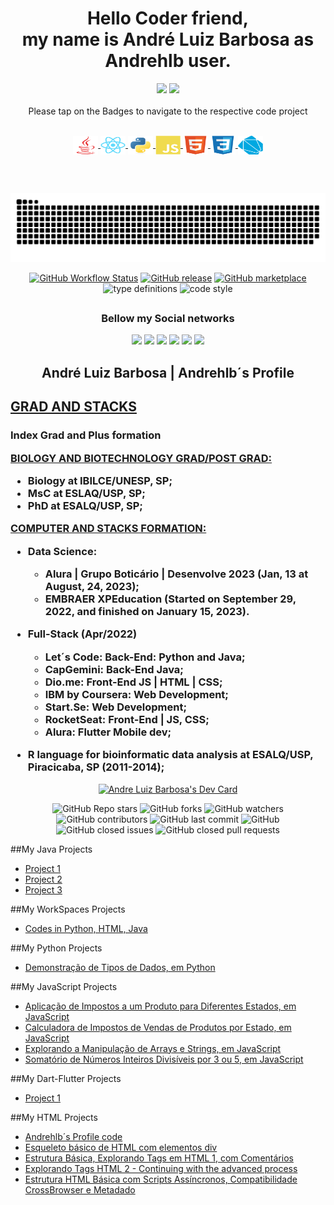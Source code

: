<h1 align = "center">Hello Coder friend, <br>my name is André Luiz Barbosa as Andrehlb user. </h1>
<div align = "center"
  <a href="https://github.com/Andrehlb">
  <img height="180em" src="https://github-readme-stats.vercel.app/api?username=andrehlb&show_icons=true&theme=dark&include_all_commits=true&count_private=true"/>
  <img height="180em" src="https://github-readme-stats.vercel.app/api/top-langs/?username=andrehlb&layout=compact&langs_count=7&theme=dracula"/>
</div>
<br>
<div align = "center"
  <h2 align = "center"> Please tap on the Badges to navigate to the respective code project </h2>

  <p style="display: inline_block"><br>
  <a href = "#java-projects">
  <img align="center" alt="Andrehlb-Java" height="30" width="40" src="https://raw.githubusercontent.com/devicons/devicon/master/icons/java/java-plain.svg">
   </a>
   <a href = "#workspace-projects">
  <img align="center" alt="Andrehlb-React" height="30" width="40" src="https://raw.githubusercontent.com/devicons/devicon/master/icons/react/react-original.svg">
   <a/>
  <a href = "#py-projects">
  <img align="center" alt="Andrehlb-Python" height="30" width="40" src="https://raw.githubusercontent.com/devicons/devicon/master/icons/python/python-original.svg">
    </a>
    <a href="#js-projects">
  <img align="center" alt="Andrejlb-Js" height="30" width="40" src="https://raw.githubusercontent.com/devicons/devicon/master/icons/javascript/javascript-plain.svg">
  </a>
  <a href = "https://github.com/Andrehlb/WebDevelpment.git" target = "_blank"><img align="center" alt="Andrehlb-HTML" height="30" width="40" src="https://raw.githubusercontent.com/devicons/devicon/master/icons/html5/html5-original.svg">
  <img align="center" alt="Andrehlb-CSS" height="30" width="40" src="https://raw.githubusercontent.com/devicons/devicon/master/icons/css3/css3-original.svg">   
   </a>
  <a href= "#dart-projects">
  <img align="center" alt="Andrehlb-Dart" height="30" width="40" src="https://raw.githubusercontent.com/devicons/devicon/master/icons/dart/dart-plain.svg">
  </P>
</div>

<br><br>
  
<div align="center">

![sk-Platane](https://raw.githubusercontent.com/platane/snk/output/github-contribution-grid-snake.svg)
  
[![GitHub Workflow Status](https://img.shields.io/github/actions/workflow/status/Andrehlb/Andrehlb/main.yml?label=action&style=flat-square)](https://github.com/Andrehlb/Andrehlb/actions/workflows/main.yml)
[![GitHub release](https://img.shields.io/github/release/platane/snk.svg?style=flat-square)](https://github.com/platane/snk/releases/latest)
[![GitHub marketplace](https://img.shields.io/badge/marketplace-snake-blue?logo=github&style=flat-square)](https://github.com/marketplace/actions/generate-snake-game-from-github-contribution-grid)
![type definitions](https://img.shields.io/npm/types/typescript?style=flat-square)
![code style](https://img.shields.io/badge/code_style-prettier-ff69b4.svg?style=flat-square)

</div>


  ##
  <h3 align = "center">Bellow my Social networks</h3> 
<div align = "center">
<a href="https://www.linkedin.com/in/andrehlb" target="_blank"><img src="https://img.shields.io/badge/-LinkedIn-%230077B5?style=for-the-badge&logo=linkedin&logoColor=white" target="_blank"></a>
  <a href="https://www.youtube.com/channel/UCK0KkXbsrsWKJjx0F4dp-Og" target="_blank"><img src="https://img.shields.io/badge/YouTube-FF0000?style=for-the-badge&logo=youtube&logoColor=white" target="_blank"></a>
  <a href="insta" target="_blank"><img src="https://img.shields.io/badge/-Instagram-%23E4405F?style=for-the-badge&logo=instagram&logoColor=white" target="_blank"></a>
 	<a href="twich"_blank"><img src="https://img.shields.io/badge/Twitch-9146FF?style=for-the-badge&logo=twitch&logoColor=white" target="_blank"></a>
 <a href="https://discordapp.com/users/Andrehlb#7664" target="_blank"><img src="https://img.shields.io/badge/Discord-7289DA?style=for-the-badge&logo=discord&logoColor=white" target="_blank"></a> 
  <a href = "mailto:andrehlbarbosa@gmail.com"><img src="https://img.shields.io/badge/-Gmail-%23333?style=for-the-badge&logo=gmail&logoColor=white" target="_blank"></a> 
</div>


<h2 align = "center"> André Luiz Barbosa | Andrehlb´s Profile <h2/>

[**GRAD AND STACKS**](#andré-luiz-barbosa´s-profile)

<h3>
 Index Grad and Plus formation

[**BIOLOGY AND BIOTECHNOLOGY GRAD/POST GRAD:**](#andré-luiz-barbosas-profile)

* Biology at IBILCE/UNESP, SP;
* MsC at ESLAQ/USP, SP;
* PhD at ESALQ/USP, SP;

[**COMPUTER AND STACKS FORMATION:**](#andré-luiz-barbosas-profile)
                    
- Data Science:
  * Alura | Grupo Boticário | Desenvolve 2023 (Jan, 13 at August, 24, 2023);
  * EMBRAER XPEducation (Started on September 29, 2022, and finished on January 15, 2023).

- Full-Stack (Apr/2022)
    * Let´s Code: Back-End: Python and Java;
    * CapGemini: Back-End Java;
    * Dio.me: Front-End JS | HTML | CSS;
    * IBM by Coursera: Web Development;
    * Start.Se: Web Development;
    * RocketSeat: Front-End | JS, CSS;
    * Alura: Flutter Mobile dev;
   
- R language for bioinformatic data analysis at ESALQ/USP, Piracicaba, SP (2011-2014);
</h3>

<p align = "center">
  <a href="https://app.daily.dev/Andrehlb"><img src="https://api.daily.dev/devcards/641655384bb14ec4951127a632b5793c.png?r=9wx" width="200" alt="Andre Luiz Barbosa's Dev Card"/></a>
</p>
<p align = "center">
<img alt="GitHub Repo stars" src="https://img.shields.io/github/stars/rzashakeri/beautify-github-profile?style=flat-square"> <img alt="GitHub forks" src="https://img.shields.io/github/forks/rzashakeri/beautify-github-profile?style=flat-square"> <img alt="GitHub watchers" src="https://img.shields.io/github/watchers/rzashakeri/beautify-github-profile?style=flat-square"> <img alt="GitHub contributors" src="https://img.shields.io/github/contributors/rzashakeri/beautify-github-profile?color=blue&style=flat-square"> <img alt="GitHub last commit" src="https://img.shields.io/github/last-commit/rzashakeri/beautify-github-profile?color=blue&style=flat-square"> <img alt="GitHub" src="https://img.shields.io/github/license/rzashakeri/beautify-github-profile?color=blue&style=flat-square"> <img alt="GitHub closed issues" src="https://img.shields.io/github/issues-closed/rzashakeri/beautify-github-profile?color=blue&style=flat-square"> <img alt="GitHub closed pull requests" src="https://img.shields.io/github/issues-pr-closed/rzashakeri/beautify-github-profile?color=blue&style=flat-square">
</p>

##<a id="java-projects"></a>My Java Projects
- [Project 1](https://github.com/Andrehlb/project-1)
- [Project 2](https://github.com/Andrehlb/project-2)
- [Project 3](https://github.com/Andrehlb/project-3)

##<a id="workspace-projects"></a>My WorkSpaces Projects
- [Codes in Python, HTML, Java](https://github.com/Andrehlb/Workspace.git)

##<a id="py-projects"></a>My Python Projects
- [Demonstração de Tipos de Dados, em Python](https://github.com/Andrehlb/Workspace/blob/fbb710b9b64560c60acaf180202de51b1ce94291/GitHub/Python/C%C3%B3digo%20Python%20Jupyter/Untitled.ipynb)

##<a id="#js-projects"></a>My JavaScript Projects
- [Aplicação de Impostos a um Produto para Diferentes Estados, em JavaScript](https://github.com/Andrehlb/Workspace/blob/e379b0b17f522deedd7b49838d809e393bcc8d2c/Web_LeTsCode/alicotaImpostoEstados.js)
- [Calculadora de Impostos de Vendas de Produtos por Estado, em JavaScript](https://github.com/Andrehlb/Workspace/blob/e379b0b17f522deedd7b49838d809e393bcc8d2c/Web_LeTsCode/execEstadosJS/impostoAlicotaEstado.js)
- [Explorando a Manipulação de Arrays e Strings, em JavaScript](https://github.com/Andrehlb/Workspace/blob/e379b0b17f522deedd7b49838d809e393bcc8d2c/Web_LeTsCode/ExecicioArrayJS/arrayPosicao.js)
- [Somatório de Números Inteiros Divisíveis por 3 ou 5, em JavaScript](https://github.com/Andrehlb/ScriboSoftwareDev/blob/ea55243e1a2395cb4e1fd60636f112eca0fd9794/sumDivisibleByThreeOrFive.js)

##<a id="dart-projects"></a>My Dart-Flutter Projects
- [Project 1](https://github.com/Andrehlb/ScriboSoftwareDev/tree/7cbe68f979d4ba5d1bf1785c3d35e72f75ec104e/DartFiles)

##<a id="html-projects"></a>My HTML Projects
- [Andrehlb´s Profile code](https://github.com/Andrehlb/Andrehlb.github.io.git)
- [Esqueleto básico de HTML com elementos div](https://github.com/Andrehlb/Workspace/blob/e379b0b17f522deedd7b49838d809e393bcc8d2c/GitHub/JavaScript/BasicHTMLStructureWithDivElements.html)
- [Estrutura Básica, Explorando Tags em HTML 1, com Comentários](https://github.com/Andrehlb/Workspace/blob/e379b0b17f522deedd7b49838d809e393bcc8d2c/Web_LeTsCode/principais_tags_html_p1.html)
- [Explorando Tags HTML 2 - Continuing with the advanced process](https://github.com/Andrehlb/Workspace/blob/e379b0b17f522deedd7b49838d809e393bcc8d2c/Web_LeTsCode/principaisTagHTMLp2.html)
- [Estrutura HTML Básica com Scripts Assíncronos, Compatibilidade CrossBrowser e Metadado](https://github.com/Andrehlb/Workspace/blob/e379b0b17f522deedd7b49838d809e393bcc8d2c/Web_LeTsCode/principaisTagHTMLp2.html)


